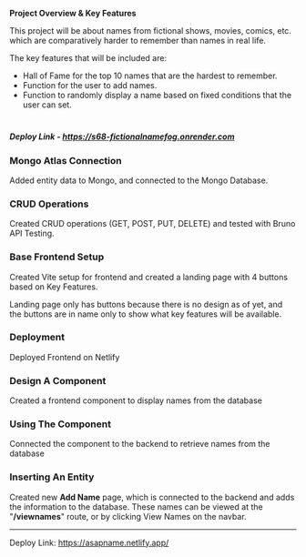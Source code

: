 **Project Overview & Key Features**

This project will be about names from fictional shows, movies, comics, etc. which are comparatively harder to remember than names in real life.

The key features that will be included are:

- Hall of Fame for the top 10 names that are the hardest to remember.
- Function for the user to add names.
- Function to randomly display a name based on fixed conditions that the user can set.

#

##### Deploy Link - https://s68-fictionalnamefog.onrender.com

### Mongo Atlas Connection
Added entity data to Mongo, and connected to the Mongo Database.

### CRUD Operations
Created CRUD operations (GET, POST, PUT, DELETE) and tested with Bruno API Testing.

### Base Frontend Setup
Created Vite setup for frontend and created a landing page with 4 buttons based on Key Features.

Landing page only has buttons because there is no design as of yet, and the buttons are in name only to show what key features will be available.

### Deployment
Deployed Frontend on Netlify

### Design A Component
Created a frontend component to display names from the database

### Using The Component
Connected the component to the backend to retrieve names from the database

### Inserting An Entity
Created new **Add Name** page, which is connected to the backend and adds the information to the database.
These names can be viewed at the "**/viewnames**" route, or by clicking View Names on the navbar.

---

Deploy Link: https://asapname.netlify.app/